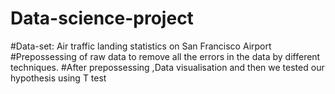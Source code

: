 # Data-science-project
#Data-set: Air traffic landing statistics on San Francisco Airport
#Prepossessing of raw data to remove all the errors in the data by different techniques.
#After prepossessing ,Data visualisation and then we tested our hypothesis using T test
